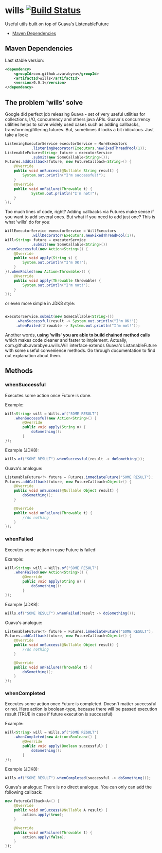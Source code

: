 # wills [![Build Status](https://travis-ci.org/avarabyeu/wills.svg?branch=master)](https://travis-ci.org/avarabyeu/wills)

Useful utils built on top of Guava's ListenableFuture


* [Maven Dependencies](#maven-dependencies)

## Maven Dependencies
Last stable version:
```xml
<dependency>
    <groupId>com.github.avarabyeu</groupId>
    <artifactId>wills</artifactId>
    <version>0.0.1</version>
</dependency>
```

## The problem 'wills' solve
Google did perfect job releasing Guava - set of very useful utilities for collections, I/O, concurrency and others java APIs.
Guava's concurrency utilities helps to solve widely used cases such as adding callbacks, transforming/filtering futures. 
But, sometimes it looks a bit ridiculous. Just take a look:

```java
ListeningExecutorService executorService = MoreExecutors
            .listeningDecorator(Executors.newFixedThreadPool(1));
ListenableFuture<String> future = executorService
            .submit(new SomeCallable<String>());
Futures.addCallback(future, new FutureCallback<String>() {
    @Override
    public void onSuccess(@Nullable String result) {
        System.out.println("I'm successful!");
    }
    @Override
    public void onFailure(Throwable t) {
            System.out.println("I'm not!");
    }
});

```

Too much lines of code, right? Adding callbacks via Futures make sense if you want to add several ones. But what if you need to add just one?
This is what 'wills' do for you:

```java
WillExecutorService executorService = WillExecutors
            .willDecorator(Executors.newFixedThreadPool(1));
Will<String> future = executorService
            .submit(new SomeCallable<String>())
.whenSuccessful(new Action<String>() {
    @Override
    public void apply(String s) {
        System.out.println("I'm OK!");
    }
}).whenFailed(new Action<Throwable>() {
    @Override
    public void apply(Throwable throwable) {
        System.out.println("I'm not!");
    }
});
```
or even more simple in JDK8 style:

```java

executorService.submit(new SomeCallable<String>())
     .whenSuccessful(result -> System.out.println("I'm OK!"))
     .whenFailed(throwable -> System.out.println("I'm not!"));

```

Another words, **using 'wills' you are able to build chained method calls** which makes code cleaner and faster to implement.
Actually, com.github.avarabyeu.wills.Will interface extends Guava's ListanableFuture with some useful convenience methods.
Go through documentation to find out explanation about them.

## Methods

### whenSuccessful
Executes some action once Future is done.

Example:
```java
Will<String> will = Wills.of("SOME RESULT")
    .whenSuccessful(new Action<String>() {
        @Override
        public void apply(String o) {
            doSomething():
        }
});

```
Example (JDK8):
```java
Wills.of("SOME RESULT").whenSuccessful(result -> doSomething());

```


Guava's analogue:

```java
ListenableFuture<?> future = Futures.immediateFuture("SOME RESULT");
Futures.addCallback(future, new FutureCallback<Object>() {
    @Override
    public void onSuccess(@Nullable Object result) {
        doSomething();
    }

    @Override
    public void onFailure(Throwable t) {
        //do nothing
    }
});
```

### whenFailed
Executes some action in case Future is failed

Example:
```java
Will<String> will = Wills.of("SOME RESULT")
    .whenFailed(new Action<String>() {
        @Override
        public void apply(String o) {
            doSomething():
        }
});

```
Example (JDK8):
```java
Wills.of("SOME RESULT").whenFailed(result -> doSomething());

```


Guava's analogue:

```java
ListenableFuture<?> future = Futures.immediateFuture("SOME RESULT");
Futures.addCallback(future, new FutureCallback<Object>() {
    @Override
    public void onSuccess(@Nullable Object result) {
        //do nothing
    }

    @Override
    public void onFailure(Throwable t) {
        doSomething();
    }
});
```

### whenCompleted
Executes some action once Future is completed. Doesn't matter successful or not.
Here action is boolean-type, because there will be passed execution result (TRUE in case if future execution is successful)

Example:
```java
Will<String> will = Wills.of("SOME RESULT")
    .whenCompleted(new Action<Boolean>() {
        @Override
        public void apply(Boolean successful) {
            doSomething():
        }
});

```
Example (JDK8):
```java
Wills.of("SOME RESULT").whenCompleted(successful -> doSomething());

```


Guava's analogue: There is no direct analogue. You can only can add the following callback:

```java
new FutureCallback<A>() {
    @Override
    public void onSuccess(@Nullable A result) {
        action.apply(true);
    }

    @Override
    public void onFailure(Throwable t) {
        action.apply(false);
    }
});
```
